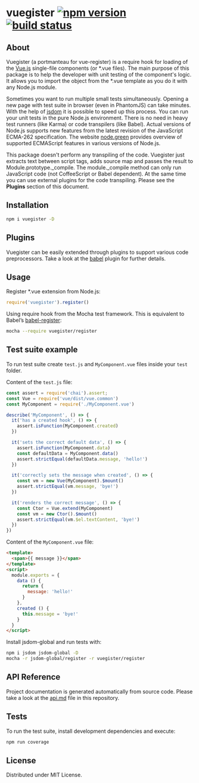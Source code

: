 # vuegister [![npm version](https://badge.fury.io/js/vuegister.svg)](https://badge.fury.io/js/vuegister) [![build status](https://travis-ci.org/iatsiuk/vuegister.svg?branch=master)](https://travis-ci.org/iatsiuk/vuegister)

## About

Vuegister (a portmanteau for vue-register) is a require hook for loading of the [Vue.js](https://vuejs.org) single-file components (or *.vue files). The main purpose of this package is to help the developer with unit testing of the component's logic. It allows you to import the object from the *.vue template as you do it with any Node.js module.

Sometimes you want to run multiple small tests simultaneously. Opening a new page with test suite in browser (even in PhantomJS) can take minutes. With the help of [jsdom](https://github.com/tmpvar/jsdom) it is possible to speed up this process. You can run your unit tests in the pure Node.js environment. There is no need in heavy test runners (like Karma) or code transpilers (like Babel). Actual versions of Node.js supports new features from the latest revision of the JavaScript ECMA-262 specification. The website [node.green](http://node.green/) provides overview of supported ECMAScript features in various versions of Node.js.

This package doesn't perform any transpiling of the code. Vuegister just extracts text between script tags, adds source map and passes the result to Module.prototype.\_compile. The module.\_compile method can only run JavaScript code (not CoffeeScript or Babel dependent). At the same time you can use external plugins for the code transpiling. Please see the **Plugins** section of this document.

## Installation

```sh
npm i vuegister -D
```

## Plugins

Vuegister can be easily extended through plugins to support various code preprocessors. Take a look at the [babel](https://github.com/iatsiuk/vuegister-plugin-babel) plugin for further details.

## Usage

Register *.vue extension from Node.js:

```js
require('vuegister').register()
```

Using require hook from the Mocha test framework. This is equivalent to Babel’s [babel-register](https://babeljs.io/docs/usage/babel-register/):

```sh
mocha --require vuegister/register
```

## Test suite example

To run test suite create `test.js` and `MyComponent.vue` files inside your `test` folder.

Content of the `test.js` file:

```js
const assert = require('chai').assert;
const Vue = require('vue/dist/vue.common')
const MyComponent = require('./MyComponent.vue')

describe('MyComponent', () => {
  it('has a created hook', () => {
    assert.isFunction(MyComponent.created)
  })

  it('sets the correct default data', () => {
    assert.isFunction(MyComponent.data)
    const defaultData = MyComponent.data()
    assert.strictEqual(defaultData.message, 'hello!')
  })

  it('correctly sets the message when created', () => {
    const vm = new Vue(MyComponent).$mount()
    assert.strictEqual(vm.message, 'bye!')
  })

  it('renders the correct message', () => {
    const Ctor = Vue.extend(MyComponent)
    const vm = new Ctor().$mount()
    assert.strictEqual(vm.$el.textContent, 'bye!')
  })
})
```

Content of the `MyComponent.vue` file:

```html
<template>
  <span>{{ message }}</span>
</template>
<script>
  module.exports = {
    data () {
      return {
        message: 'hello!'
      }
    },
    created () {
      this.message = 'bye!'
    }
  }
</script>
```

Install jsdom-global and run tests with:

```sh
npm i jsdom jsdom-global -D
mocha -r jsdom-global/register -r vuegister/register
```

## API Reference

Project documentation is generated automatically from source code. Please take a look at the [api.md](api.md) file in this repository.

## Tests

To run the test suite, install development dependencies and execute:

```sh
npm run coverage
```

## License

Distributed under MIT License.
